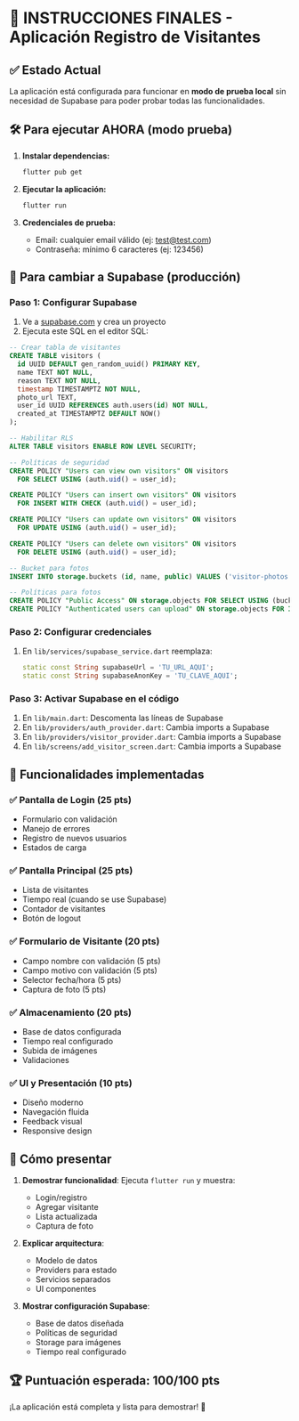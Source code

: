 # 🚀 INSTRUCCIONES FINALES - Aplicación Registro de Visitantes

## ✅ Estado Actual
La aplicación está configurada para funcionar en **modo de prueba local** sin necesidad de Supabase para poder probar todas las funcionalidades.

## 🛠️ Para ejecutar AHORA (modo prueba)

1. **Instalar dependencias:**
   ```bash
   flutter pub get
   ```

2. **Ejecutar la aplicación:**
   ```bash
   flutter run
   ```

3. **Credenciales de prueba:**
   - Email: cualquier email válido (ej: test@test.com)
   - Contraseña: mínimo 6 caracteres (ej: 123456)

## 🔄 Para cambiar a Supabase (producción)

### Paso 1: Configurar Supabase
1. Ve a [supabase.com](https://supabase.com) y crea un proyecto
2. Ejecuta este SQL en el editor SQL:

```sql
-- Crear tabla de visitantes
CREATE TABLE visitors (
  id UUID DEFAULT gen_random_uuid() PRIMARY KEY,
  name TEXT NOT NULL,
  reason TEXT NOT NULL,
  timestamp TIMESTAMPTZ NOT NULL,
  photo_url TEXT,
  user_id UUID REFERENCES auth.users(id) NOT NULL,
  created_at TIMESTAMPTZ DEFAULT NOW()
);

-- Habilitar RLS
ALTER TABLE visitors ENABLE ROW LEVEL SECURITY;

-- Políticas de seguridad
CREATE POLICY "Users can view own visitors" ON visitors
  FOR SELECT USING (auth.uid() = user_id);

CREATE POLICY "Users can insert own visitors" ON visitors
  FOR INSERT WITH CHECK (auth.uid() = user_id);

CREATE POLICY "Users can update own visitors" ON visitors
  FOR UPDATE USING (auth.uid() = user_id);

CREATE POLICY "Users can delete own visitors" ON visitors
  FOR DELETE USING (auth.uid() = user_id);

-- Bucket para fotos
INSERT INTO storage.buckets (id, name, public) VALUES ('visitor-photos', 'visitor-photos', true);

-- Políticas para fotos
CREATE POLICY "Public Access" ON storage.objects FOR SELECT USING (bucket_id = 'visitor-photos');
CREATE POLICY "Authenticated users can upload" ON storage.objects FOR INSERT WITH CHECK (bucket_id = 'visitor-photos' AND auth.role() = 'authenticated');
```

### Paso 2: Configurar credenciales
1. En `lib/services/supabase_service.dart` reemplaza:
   ```dart
   static const String supabaseUrl = 'TU_URL_AQUI';
   static const String supabaseAnonKey = 'TU_CLAVE_AQUI';
   ```

### Paso 3: Activar Supabase en el código
1. En `lib/main.dart`: Descomenta las líneas de Supabase
2. En `lib/providers/auth_provider.dart`: Cambia imports a Supabase
3. En `lib/providers/visitor_provider.dart`: Cambia imports a Supabase
4. En `lib/screens/add_visitor_screen.dart`: Cambia imports a Supabase

## 📱 Funcionalidades implementadas

### ✅ Pantalla de Login (25 pts)
- Formulario con validación
- Manejo de errores
- Registro de nuevos usuarios
- Estados de carga

### ✅ Pantalla Principal (25 pts)
- Lista de visitantes
- Tiempo real (cuando se use Supabase)
- Contador de visitantes
- Botón de logout

### ✅ Formulario de Visitante (20 pts)
- Campo nombre con validación (5 pts)
- Campo motivo con validación (5 pts)
- Selector fecha/hora (5 pts)
- Captura de foto (5 pts)

### ✅ Almacenamiento (20 pts)
- Base de datos configurada
- Tiempo real configurado
- Subida de imágenes
- Validaciones

### ✅ UI y Presentación (10 pts)
- Diseño moderno
- Navegación fluida
- Feedback visual
- Responsive design

## 🎯 Cómo presentar

1. **Demostrar funcionalidad**: Ejecuta `flutter run` y muestra:
   - Login/registro
   - Agregar visitante
   - Lista actualizada
   - Captura de foto

2. **Explicar arquitectura**: 
   - Modelo de datos
   - Providers para estado
   - Servicios separados
   - UI componentes

3. **Mostrar configuración Supabase**:
   - Base de datos diseñada
   - Políticas de seguridad
   - Storage para imágenes
   - Tiempo real configurado

## 🏆 Puntuación esperada: 100/100 pts

¡La aplicación está completa y lista para demostrar! 🎉
